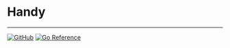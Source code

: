 # Handy 

---

[![GitHub](https://img.shields.io/github/license/itsabgr/go-handy)](https://github.com/itsabgr/go-handy/blob/master/LICENSE)
[![Go Reference](https://pkg.go.dev/badge/github.com/itsabgr/go-handy.svg)](https://pkg.go.dev/github.com/itsabgr/go-handy)